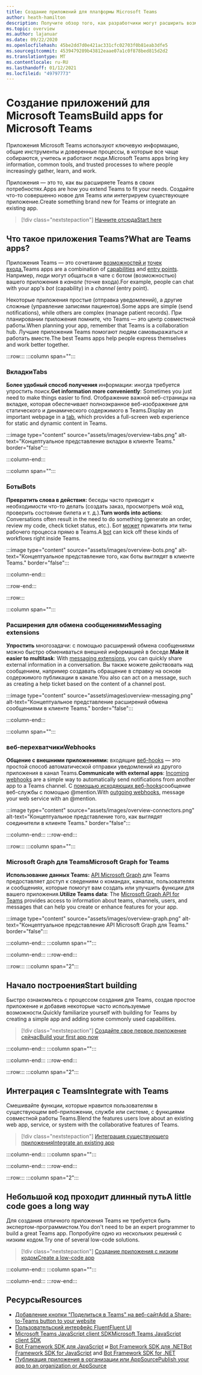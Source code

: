 ```yaml
---
title: Создание приложений для платформы Microsoft Teams
author: heath-hamilton
description: Получите обзор того, как разработчики могут расширить возможности Microsoft Teams с помощью пользовательских приложений.
ms.topic: overview
ms.author: lajanuar
ms.date: 09/22/2020
ms.openlocfilehash: 45be2dd7d0e421ac331cfc02703f0b81eab3dfe5
ms.sourcegitcommit: 4539479289b43812eaae07a1c0f878bed815d2d2
ms.translationtype: MT
ms.contentlocale: ru-RU
ms.lasthandoff: 01/12/2021
ms.locfileid: "49797773"
---
```

# <a name="build-apps-for-microsoft-teams"></a><span data-ttu-id="c8324-103">Создание приложений для Microsoft Teams</span><span class="sxs-lookup"><span data-stu-id="c8324-103">Build apps for Microsoft Teams</span></span>

<span data-ttu-id="c8324-104">Приложения Microsoft Teams используют ключевую информацию, общие инструменты и доверенные процессы, в которые все чаще собираются, учитесь и работают люди.</span><span class="sxs-lookup"><span data-stu-id="c8324-104">Microsoft Teams apps bring key information, common tools, and trusted processes to where people increasingly gather, learn, and work.</span></span>

<span data-ttu-id="c8324-105">Приложения — это то, как вы расширяете Teams в своих потребностях.</span><span class="sxs-lookup"><span data-stu-id="c8324-105">Apps are how you extend Teams to fit your needs.</span></span> <span data-ttu-id="c8324-106">Создайте что-то совершенно новое для Teams или интегрируем существующее приложение.</span><span class="sxs-lookup"><span data-stu-id="c8324-106">Create something brand new for Teams or integrate an existing app.</span></span>

> [!div class="nextstepaction"]
> [<span data-ttu-id="c8324-107">Начните отсюда</span><span class="sxs-lookup"><span data-stu-id="c8324-107">Start here</span></span>](build-your-first-app/build-first-app-overview.md)

## <a name="what-are-teams-apps"></a><span data-ttu-id="c8324-108">Что такое приложения Teams?</span><span class="sxs-lookup"><span data-stu-id="c8324-108">What are Teams apps?</span></span>

<span data-ttu-id="c8324-109">Приложения Teams — это сочетание [возможностей и](concepts/capabilities-overview.md) [точек входа.](concepts/extensibility-points.md)</span><span class="sxs-lookup"><span data-stu-id="c8324-109">Teams apps are a combination of [capabilities](concepts/capabilities-overview.md) and [entry points](concepts/extensibility-points.md).</span></span> <span data-ttu-id="c8324-110">Например, люди могут общаться в  чате с ботом (возможностью) вашего приложения в *канале* (точке входа).</span><span class="sxs-lookup"><span data-stu-id="c8324-110">For example, people can chat with your app's *bot* (capability) in a *channel* (entry point).</span></span>

<span data-ttu-id="c8324-111">Некоторые приложения простые (отправка уведомлений), а другие сложные (управление записями пациентов).</span><span class="sxs-lookup"><span data-stu-id="c8324-111">Some apps are simple (send notifications), while others are complex (manage patient records).</span></span> <span data-ttu-id="c8324-112">При планировании приложения помните, что Teams — это центр совместной работы.</span><span class="sxs-lookup"><span data-stu-id="c8324-112">When planning your app, remember that Teams is a collaboration hub.</span></span> <span data-ttu-id="c8324-113">Лучшие приложения Teams помогают людям самовыражаться и работать вместе.</span><span class="sxs-lookup"><span data-stu-id="c8324-113">The best Teams apps help people express themselves and work better together.</span></span>

:::row:::
   :::column span="":::

### <a name="tabs"></a><span data-ttu-id="c8324-114">Вкладки</span><span class="sxs-lookup"><span data-stu-id="c8324-114">Tabs</span></span>

<span data-ttu-id="c8324-115">**Более удобный способ получения** информации: иногда требуется упростить поиск.</span><span class="sxs-lookup"><span data-stu-id="c8324-115">**Get information more conveniently**: Sometimes you just need to make things easier to find.</span></span> <span data-ttu-id="c8324-116">Отображение важной веб-страницы [](tabs/what-are-tabs.md)на вкладке, которая обеспечивает полноэкранное веб-изображение для статического и динамического содержимого в Teams.</span><span class="sxs-lookup"><span data-stu-id="c8324-116">Display an important webpage in a [tab](tabs/what-are-tabs.md), which provides a full-screen web experience for static and dynamic content in Teams.</span></span>

:::image type="content" source="assets/images/overview-tabs.png" alt-text="Концептуальное представление вкладки в клиенте Teams." border="false":::

   :::column-end:::

   :::column span="":::

### <a name="bots"></a><span data-ttu-id="c8324-118">Боты</span><span class="sxs-lookup"><span data-stu-id="c8324-118">Bots</span></span>

<span data-ttu-id="c8324-119">**Превратить слова в действия:** беседы часто приводит к необходимости что-то делать (создать заказ, просмотреть мой код, проверить состояние билета и т. д.).</span><span class="sxs-lookup"><span data-stu-id="c8324-119">**Turn words into actions**: Conversations often result in the need to do something (generate an order, review my code, check ticket status, etc.).</span></span> <span data-ttu-id="c8324-120">Бот [может](bots/what-are-bots.md) прикатить эти типы рабочего процесса прямо в Teams.</span><span class="sxs-lookup"><span data-stu-id="c8324-120">A [bot](bots/what-are-bots.md) can kick off these kinds of workflows right inside Teams.</span></span>

:::image type="content" source="assets/images/overview-bots.png" alt-text="Концептуальное представление того, как боты выглядят в клиенте Teams." border="false":::

   :::column-end:::

:::row-end:::

:::row:::

   :::column span="":::

### <a name="messaging-extensions"></a><span data-ttu-id="c8324-122">Расширения для обмена сообщениями</span><span class="sxs-lookup"><span data-stu-id="c8324-122">Messaging extensions</span></span>

<span data-ttu-id="c8324-123">**Упростить** многозадачи: с [](messaging-extensions/what-are-messaging-extensions.md)помощью расширений обмена сообщениями можно быстро обмениваться внешней информацией в беседе.</span><span class="sxs-lookup"><span data-stu-id="c8324-123">**Make it easier to multitask**: With [messaging extensions](messaging-extensions/what-are-messaging-extensions.md), you can quickly share external information in a conversation.</span></span> <span data-ttu-id="c8324-124">Вы также можете действовать над сообщением, например создавать обращение в справку на основе содержимого публикации в канале.</span><span class="sxs-lookup"><span data-stu-id="c8324-124">You also can act on a message, such as creating a help ticket based on the content of a channel post.</span></span>

:::image type="content" source="assets\images\overview-messaging.png" alt-text="Концептуальное представление расширений обмена сообщениями в клиенте Teams." border="false":::

   :::column-end:::

   :::column span="":::

### <a name="webhooks"></a><span data-ttu-id="c8324-126">веб-перехватчики</span><span class="sxs-lookup"><span data-stu-id="c8324-126">Webhooks</span></span>

<span data-ttu-id="c8324-127">**Общение с внешними приложениями:** входящие [веб-hooks](webhooks-and-connectors/what-are-webhooks-and-connectors.md#incoming-webhooks) — это простой способ автоматической отправки уведомлений из другого приложения в канал Teams.</span><span class="sxs-lookup"><span data-stu-id="c8324-127">**Communicate with external apps**: [Incoming webhooks](webhooks-and-connectors/what-are-webhooks-and-connectors.md#incoming-webhooks) are a simple way to automatically send notifications from another app to a Teams channel.</span></span> <span data-ttu-id="c8324-128">С [помощью исходяющих веб-hooks](webhooks-and-connectors/what-are-webhooks-and-connectors.md#outgoing-webhooks)сообщение веб-службы с помощью @mention.</span><span class="sxs-lookup"><span data-stu-id="c8324-128">With [outgoing webhooks](webhooks-and-connectors/what-are-webhooks-and-connectors.md#outgoing-webhooks), message your web service with an @mention.</span></span>

:::image type="content" source="assets/images/overview-connectors.png" alt-text="Концептуальное представление того, как выглядят соединители в клиенте Teams." border="false":::

   :::column-end:::
:::row-end:::

:::row:::
   :::column span="":::

### <a name="microsoft-graph-for-teams"></a><span data-ttu-id="c8324-130">Microsoft Graph для Teams</span><span class="sxs-lookup"><span data-stu-id="c8324-130">Microsoft Graph for Teams</span></span>

<span data-ttu-id="c8324-131">**Использование данных Teams:** [API Microsoft Graph](https://docs.microsoft.com/graph/teams-concept-overview) для Teams предоставляет доступ к сведениям о командах, каналах, пользователях и сообщениях, которые помогут вам создать или улучшить функции для вашего приложения.</span><span class="sxs-lookup"><span data-stu-id="c8324-131">**Utilize Teams data**: The [Microsoft Graph API for Teams](https://docs.microsoft.com/graph/teams-concept-overview) provides access to information about teams, channels, users, and messages that can help you create or enhance features for your app.</span></span>

:::image type="content" source="assets/images/overview-graph.png" alt-text="Концептуальное представление API Microsoft Graph для Teams." border="false":::

   :::column-end:::
   :::column span="":::

   :::column-end:::
:::row-end:::

:::row:::
   :::column span="2":::

## <a name="start-building"></a><span data-ttu-id="c8324-133">Начало построения</span><span class="sxs-lookup"><span data-stu-id="c8324-133">Start building</span></span>

   <span data-ttu-id="c8324-134">Быстро ознакомьтесь с процессом создания для Teams, создав простое приложение и добавив некоторые часто используемые возможности.</span><span class="sxs-lookup"><span data-stu-id="c8324-134">Quickly familiarize yourself with building for Teams by creating a simple app and adding some commonly used capabilities.</span></span>

   > [!div class="nextstepaction"]
   > [<span data-ttu-id="c8324-135">Создайте свое первое приложение сейчас</span><span class="sxs-lookup"><span data-stu-id="c8324-135">Build your first app now</span></span>](build-your-first-app/build-first-app-overview.md)

   :::column-end:::
   :::column span="":::

   :::column-end:::
:::row-end:::

:::row:::
   :::column span="2":::

## <a name="integrate-with-teams"></a><span data-ttu-id="c8324-136">Интеграция с Teams</span><span class="sxs-lookup"><span data-stu-id="c8324-136">Integrate with Teams</span></span>

   <span data-ttu-id="c8324-137">Смешивайте функции, которые нравится пользователям в существующем веб-приложении, службе или системе, с функциями совместной работы Teams.</span><span class="sxs-lookup"><span data-stu-id="c8324-137">Blend the features users love about an existing web app, service, or system with the collaborative features of Teams.</span></span>

   > [!div class="nextstepaction"]
   > [<span data-ttu-id="c8324-138">Интеграция существующего приложения</span><span class="sxs-lookup"><span data-stu-id="c8324-138">Integrate an existing app</span></span>](samples/integrating-web-apps.md)

   :::column-end:::
   :::column span="":::

   :::column-end:::
:::row-end:::

:::row:::
   :::column span="2":::

## <a name="a-little-code-goes-a-long-way"></a><span data-ttu-id="c8324-139">Небольшой код проходит длинный путь</span><span class="sxs-lookup"><span data-stu-id="c8324-139">A little code goes a long way</span></span>

   <span data-ttu-id="c8324-140">Для создания отличного приложения Teams не требуется быть экспертом-программистом.</span><span class="sxs-lookup"><span data-stu-id="c8324-140">You don't need to be an expert programmer to build a great Teams app.</span></span> <span data-ttu-id="c8324-141">Попробуйте одно из нескольких решений с низким кодом.</span><span class="sxs-lookup"><span data-stu-id="c8324-141">Try one of several low-code solutions.</span></span>

   > [!div class="nextstepaction"]
   > [<span data-ttu-id="c8324-142">Создание приложения с низким кодом</span><span class="sxs-lookup"><span data-stu-id="c8324-142">Create a low-code app</span></span>](samples/teams-low-code-solutions.md)

   :::column-end:::
   :::column span="":::

   :::column-end:::
:::row-end:::

## <a name="resources"></a><span data-ttu-id="c8324-143">Ресурсы</span><span class="sxs-lookup"><span data-stu-id="c8324-143">Resources</span></span>

* [<span data-ttu-id="c8324-144">Добавление кнопки "Поделиться в Teams" на веб-сайт</span><span class="sxs-lookup"><span data-stu-id="c8324-144">Add a Share-to-Teams button to your website</span></span>](concepts/build-and-test/share-to-teams.md)
* <span data-ttu-id="c8324-145"><a href="https://fluentsite.z22.web.core.windows.net/" target="_blank">Пользовательский интерфейс Fluent</a></span><span class="sxs-lookup"><span data-stu-id="c8324-145"><a href="https://fluentsite.z22.web.core.windows.net/" target="_blank">Fluent UI</a></span></span>
* [<span data-ttu-id="c8324-146">Microsoft Teams JavaScript client SDK</span><span class="sxs-lookup"><span data-stu-id="c8324-146">Microsoft Teams JavaScript client SDK</span></span>](https://docs.microsoft.com/javascript/api/@microsoft/teams-js/?view=msteams-client-js-latest&preserve-view=true)
* <span data-ttu-id="c8324-147">[Bot Framework SDK для JavaScript](https://github.com/Microsoft/botbuilder-js) и [Bot Framework SDK для .NET](https://github.com/Microsoft/botbuilder-dotnet/)</span><span class="sxs-lookup"><span data-stu-id="c8324-147">[Bot Framework SDK for JavaScript](https://github.com/Microsoft/botbuilder-js) and [Bot Framework SDK for .NET](https://github.com/Microsoft/botbuilder-dotnet/)</span></span>
* [<span data-ttu-id="c8324-148">Публикация приложения в организации или AppSource</span><span class="sxs-lookup"><span data-stu-id="c8324-148">Publish your app to an organization or AppSource</span></span>](concepts/deploy-and-publish/overview.md)

